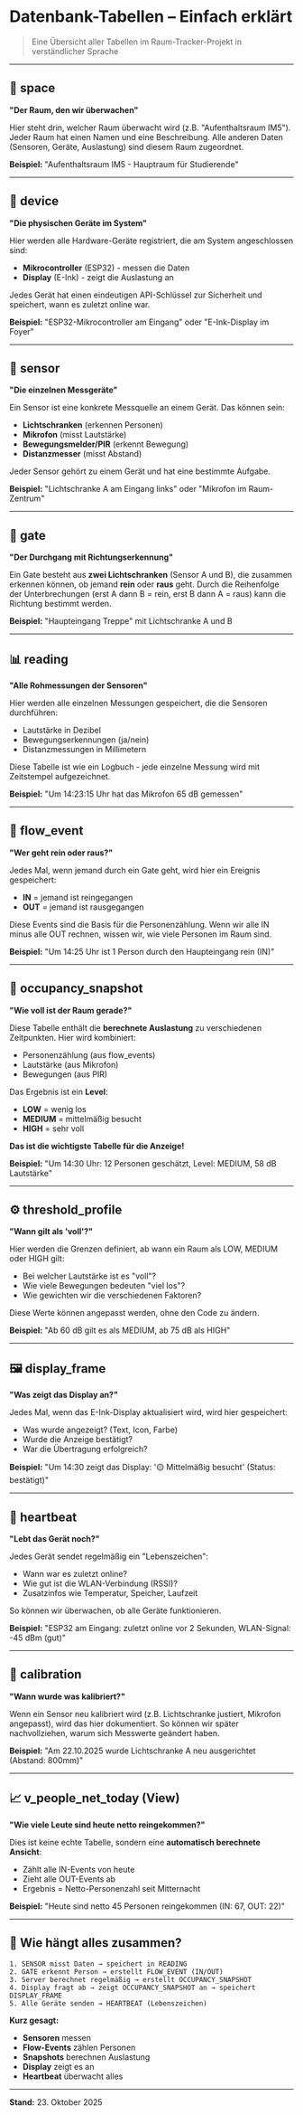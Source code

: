 # Datenbank-Tabellen – Einfach erklärt

> Eine Übersicht aller Tabellen im Raum-Tracker-Projekt in verständlicher Sprache

---

## 📍 **space**
**"Der Raum, den wir überwachen"**

Hier steht drin, welcher Raum überwacht wird (z.B. "Aufenthaltsraum IM5"). Jeder Raum hat einen Namen und eine Beschreibung. Alle anderen Daten (Sensoren, Geräte, Auslastung) sind diesem Raum zugeordnet.

**Beispiel:** "Aufenthaltsraum IM5 - Hauptraum für Studierende"

---

## 🔌 **device**
**"Die physischen Geräte im System"**

Hier werden alle Hardware-Geräte registriert, die am System angeschlossen sind:
- **Mikrocontroller** (ESP32) - messen die Daten
- **Display** (E-Ink) - zeigt die Auslastung an

Jedes Gerät hat einen eindeutigen API-Schlüssel zur Sicherheit und speichert, wann es zuletzt online war.

**Beispiel:** "ESP32-Mikrocontroller am Eingang" oder "E-Ink-Display im Foyer"

---

## 📡 **sensor**
**"Die einzelnen Messgeräte"**

Ein Sensor ist eine konkrete Messquelle an einem Gerät. Das können sein:
- **Lichtschranken** (erkennen Personen)
- **Mikrofon** (misst Lautstärke)
- **Bewegungsmelder/PIR** (erkennt Bewegung)
- **Distanzmesser** (misst Abstand)

Jeder Sensor gehört zu einem Gerät und hat eine bestimmte Aufgabe.

**Beispiel:** "Lichtschranke A am Eingang links" oder "Mikrofon im Raum-Zentrum"

---

## 🚪 **gate**
**"Der Durchgang mit Richtungserkennung"**

Ein Gate besteht aus **zwei Lichtschranken** (Sensor A und B), die zusammen erkennen können, ob jemand **rein** oder **raus** geht. Durch die Reihenfolge der Unterbrechungen (erst A dann B = rein, erst B dann A = raus) kann die Richtung bestimmt werden.

**Beispiel:** "Haupteingang Treppe" mit Lichtschranke A und B

---

## 📊 **reading**
**"Alle Rohmessungen der Sensoren"**

Hier werden alle einzelnen Messungen gespeichert, die die Sensoren durchführen:
- Lautstärke in Dezibel
- Bewegungserkennungen (ja/nein)
- Distanzmessungen in Millimetern

Diese Tabelle ist wie ein Logbuch - jede einzelne Messung wird mit Zeitstempel aufgezeichnet.

**Beispiel:** "Um 14:23:15 Uhr hat das Mikrofon 65 dB gemessen"

---

## 🚶 **flow_event**
**"Wer geht rein oder raus?"**

Jedes Mal, wenn jemand durch ein Gate geht, wird hier ein Ereignis gespeichert:
- **IN** = jemand ist reingegangen
- **OUT** = jemand ist rausgegangen

Diese Events sind die Basis für die Personenzählung. Wenn wir alle IN minus alle OUT rechnen, wissen wir, wie viele Personen im Raum sind.

**Beispiel:** "Um 14:25 Uhr ist 1 Person durch den Haupteingang rein (IN)"

---

## 👥 **occupancy_snapshot**
**"Wie voll ist der Raum gerade?"**

Diese Tabelle enthält die **berechnete Auslastung** zu verschiedenen Zeitpunkten. Hier wird kombiniert:
- Personenzählung (aus flow_events)
- Lautstärke (aus Mikrofon)
- Bewegungen (aus PIR)

Das Ergebnis ist ein **Level**:
- **LOW** = wenig los
- **MEDIUM** = mittelmäßig besucht
- **HIGH** = sehr voll

**Das ist die wichtigste Tabelle für die Anzeige!**

**Beispiel:** "Um 14:30 Uhr: 12 Personen geschätzt, Level: MEDIUM, 58 dB Lautstärke"

---

## ⚙️ **threshold_profile**
**"Wann gilt als 'voll'?"**

Hier werden die Grenzen definiert, ab wann ein Raum als LOW, MEDIUM oder HIGH gilt:
- Bei welcher Lautstärke ist es "voll"?
- Wie viele Bewegungen bedeuten "viel los"?
- Wie gewichten wir die verschiedenen Faktoren?

Diese Werte können angepasst werden, ohne den Code zu ändern.

**Beispiel:** "Ab 60 dB gilt es als MEDIUM, ab 75 dB als HIGH"

---

## 🖼️ **display_frame**
**"Was zeigt das Display an?"**

Jedes Mal, wenn das E-Ink-Display aktualisiert wird, wird hier gespeichert:
- Was wurde angezeigt? (Text, Icon, Farbe)
- Wurde die Anzeige bestätigt?
- War die Übertragung erfolgreich?

**Beispiel:** "Um 14:30 zeigt das Display: '🟡 Mittelmäßig besucht' (Status: bestätigt)"

---

## 💓 **heartbeat**
**"Lebt das Gerät noch?"**

Jedes Gerät sendet regelmäßig ein "Lebenszeichen":
- Wann war es zuletzt online?
- Wie gut ist die WLAN-Verbindung (RSSI)?
- Zusatzinfos wie Temperatur, Speicher, Laufzeit

So können wir überwachen, ob alle Geräte funktionieren.

**Beispiel:** "ESP32 am Eingang: zuletzt online vor 2 Sekunden, WLAN-Signal: -45 dBm (gut)"

---

## 🔧 **calibration**
**"Wann wurde was kalibriert?"**

Wenn ein Sensor neu kalibriert wird (z.B. Lichtschranke justiert, Mikrofon angepasst), wird das hier dokumentiert. So können wir später nachvollziehen, warum sich Messwerte geändert haben.

**Beispiel:** "Am 22.10.2025 wurde Lichtschranke A neu ausgerichtet (Abstand: 800mm)"

---

## 📈 **v_people_net_today** (View)
**"Wie viele Leute sind heute netto reingekommen?"**

Dies ist keine echte Tabelle, sondern eine **automatisch berechnete Ansicht**:
- Zählt alle IN-Events von heute
- Zieht alle OUT-Events ab
- Ergebnis = Netto-Personenzahl seit Mitternacht

**Beispiel:** "Heute sind netto 45 Personen reingekommen (IN: 67, OUT: 22)"

---

## 🔄 Wie hängt alles zusammen?

```
1. SENSOR misst Daten → speichert in READING
2. GATE erkennt Person → erstellt FLOW_EVENT (IN/OUT)
3. Server berechnet regelmäßig → erstellt OCCUPANCY_SNAPSHOT
4. Display fragt ab → zeigt OCCUPANCY_SNAPSHOT an → speichert DISPLAY_FRAME
5. Alle Geräte senden → HEARTBEAT (Lebenszeichen)
```

**Kurz gesagt:**
- **Sensoren** messen
- **Flow-Events** zählen Personen
- **Snapshots** berechnen Auslastung
- **Display** zeigt es an
- **Heartbeat** überwacht alles

---

**Stand:** 23. Oktober 2025